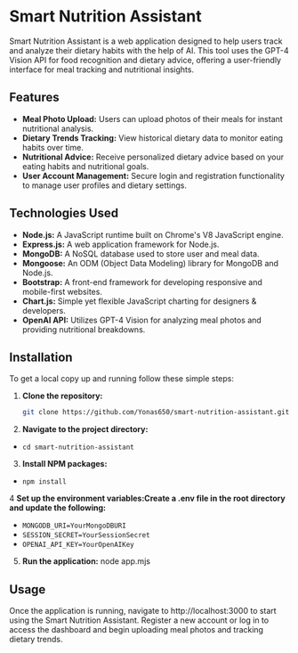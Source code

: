 # Smart Nutrition Assistant

Smart Nutrition Assistant is a web application designed to help users track and analyze their dietary habits with the help of AI. This tool uses the GPT-4 Vision API for food recognition and dietary advice, offering a user-friendly interface for meal tracking and nutritional insights.

## Features

- **Meal Photo Upload:** Users can upload photos of their meals for instant nutritional analysis.
- **Dietary Trends Tracking:** View historical dietary data to monitor eating habits over time.
- **Nutritional Advice:** Receive personalized dietary advice based on your eating habits and nutritional goals.
- **User Account Management:** Secure login and registration functionality to manage user profiles and dietary settings.

## Technologies Used

- **Node.js:** A JavaScript runtime built on Chrome's V8 JavaScript engine.
- **Express.js:** A web application framework for Node.js.
- **MongoDB:** A NoSQL database used to store user and meal data.
- **Mongoose:** An ODM (Object Data Modeling) library for MongoDB and Node.js.
- **Bootstrap:** A front-end framework for developing responsive and mobile-first websites.
- **Chart.js:** Simple yet flexible JavaScript charting for designers & developers.
- **OpenAI API:** Utilizes GPT-4 Vision for analyzing meal photos and providing nutritional breakdowns.

## Installation

To get a local copy up and running follow these simple steps:

1. **Clone the repository:**

   ```bash
   git clone https://github.com/Yonas650/smart-nutrition-assistant.git
2. **Navigate to the project directory:**
- `cd smart-nutrition-assistant`

3. **Install NPM packages:**
- `npm install`

4 **Set up the environment variables:Create a .env file in the root directory and update the following:**
- `MONGODB_URI=YourMongoDBURI`
- `SESSION_SECRET=YourSessionSecret`
- `OPENAI_API_KEY=YourOpenAIKey`

5. **Run the application:**
node app.mjs

## Usage
Once the application is running, navigate to http://localhost:3000 to start using the Smart Nutrition Assistant. Register a new account or log in to access the dashboard and begin uploading meal photos and tracking dietary trends.


